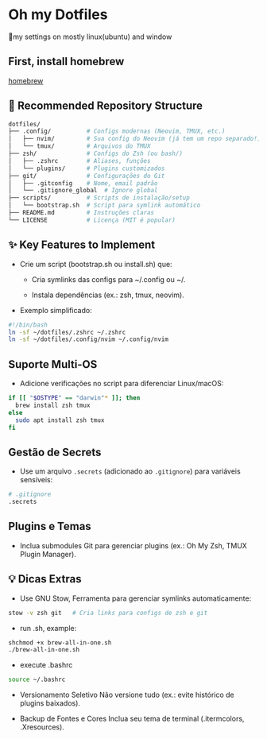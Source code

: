 # Oh my Dotfiles

🔧my settings on mostly linux(ubuntu) and window

## First, install homebrew

[homebrew](https://brew.sh/)

## 📂 Recommended Repository Structure

```sh
dotfiles/
├── .config/          # Configs modernas (Neovim, TMUX, etc.)
│   ├── nvim/         # Sua config do Neovim (já tem um repo separado!)
│   └── tmux/         # Arquivos do TMUX
├── zsh/              # Configs do Zsh (ou bash/)
│   ├── .zshrc        # Aliases, funções
│   └── plugins/      # Plugins customizados
├── git/              # Configurações do Git
│   ├── .gitconfig    # Nome, email padrão
│   └── .gitignore_global  # Ignore global
├── scripts/          # Scripts de instalação/setup
│   └── bootstrap.sh  # Script para symlink automático
├── README.md         # Instruções claras
└── LICENSE           # Licença (MIT é popular)
```

## ✨ Key Features to Implement

- Crie um script (bootstrap.sh ou install.sh) que:

  - Cria symlinks das configs para ~/.config ou ~/.

  - Instala dependências (ex.: zsh, tmux, neovim).

- Exemplo simplificado:

```sh
#!/bin/bash
ln -sf ~/dotfiles/.zshrc ~/.zshrc
ln -sf ~/dotfiles/.config/nvim ~/.config/nvim
```

## Suporte Multi-OS

- Adicione verificações no script para diferenciar Linux/macOS:

```sh
if [[ "$OSTYPE" == "darwin"* ]]; then
  brew install zsh tmux
else
  sudo apt install zsh tmux
fi
```

## Gestão de Secrets

- Use um arquivo `.secrets` (adicionado ao `.gitignore`) para variáveis sensíveis:

```sh
# .gitignore
.secrets
```

## Plugins e Temas

- Inclua submodules Git para gerenciar plugins (ex.: Oh My Zsh, TMUX Plugin Manager).

## 💡 Dicas Extras

- Use GNU Stow, Ferramenta para gerenciar symlinks automaticamente:

```sh
stow -v zsh git   # Cria links para configs de zsh e git
```

- run .sh, example:

```sh
shchmod +x brew-all-in-one.sh
./brew-all-in-one.sh
```

- execute .bashrc

```sh
source ~/.bashrc
```

- Versionamento Seletivo
  Não versione tudo (ex.: evite histórico de plugins baixados).

- Backup de Fontes e Cores
  Inclua seu tema de terminal (.itermcolors, .Xresources).
